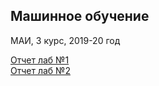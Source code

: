 ## Машинное обучение

МАИ, 3 курс, 2019-20 год

[Отчет лаб №1](lab_1/report/ml001.pdf)  
[Отчет лаб №2](lab_2/report/ml002.pdf)
